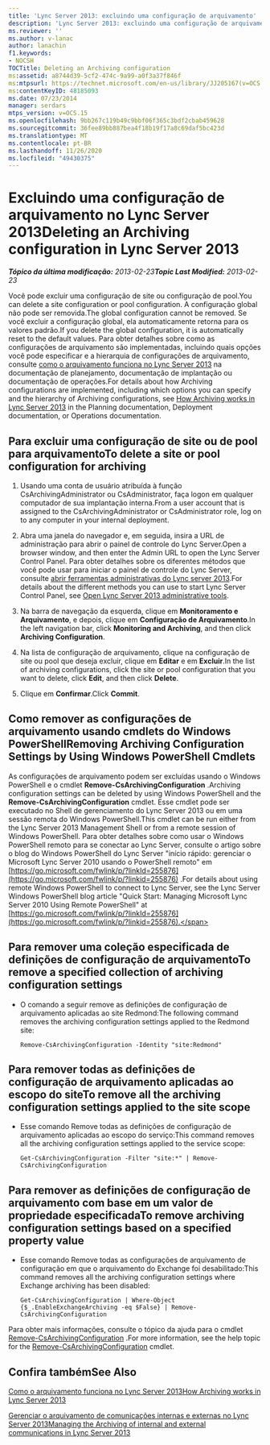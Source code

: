 ```yaml
---
title: 'Lync Server 2013: excluindo uma configuração de arquivamento'
description: 'Lync Server 2013: excluindo uma configuração de arquivamento.'
ms.reviewer: ''
ms.author: v-lanac
author: lanachin
f1.keywords:
- NOCSH
TOCTitle: Deleting an Archiving configuration
ms:assetid: a8744d39-5cf2-474c-9a99-a0f3a37f846f
ms:mtpsurl: https://technet.microsoft.com/en-us/library/JJ205167(v=OCS.15)
ms:contentKeyID: 48185093
ms.date: 07/23/2014
manager: serdars
mtps_version: v=OCS.15
ms.openlocfilehash: 9bb267c119b49c9bbf06f365c3bdf2cbab459628
ms.sourcegitcommit: 36fee89bb887bea4f18b19f17a8c69daf5bc423d
ms.translationtype: MT
ms.contentlocale: pt-BR
ms.lasthandoff: 11/26/2020
ms.locfileid: "49430375"
---
```

# <a name="deleting-an-archiving-configuration-in-lync-server-2013"></a><span data-ttu-id="65d64-103">Excluindo uma configuração de arquivamento no Lync Server 2013</span><span class="sxs-lookup"><span data-stu-id="65d64-103">Deleting an Archiving configuration in Lync Server 2013</span></span>

<div data-xmlns="http://www.w3.org/1999/xhtml">

<div class="topic" data-xmlns="http://www.w3.org/1999/xhtml" data-msxsl="urn:schemas-microsoft-com:xslt" data-cs="https://msdn.microsoft.com/">

<div data-asp="https://msdn2.microsoft.com/asp">



</div>

<div id="mainSection">

<div id="mainBody"><span data-ttu-id="65d64-104">

<span> </span></span><span class="sxs-lookup"><span data-stu-id="65d64-104">

<span> </span></span></span>

<span data-ttu-id="65d64-105">_**Tópico da última modificação:** 2013-02-23_</span><span class="sxs-lookup"><span data-stu-id="65d64-105">_**Topic Last Modified:** 2013-02-23_</span></span>

<span data-ttu-id="65d64-106">Você pode excluir uma configuração de site ou configuração de pool.</span><span class="sxs-lookup"><span data-stu-id="65d64-106">You can delete a site configuration or pool configuration.</span></span> <span data-ttu-id="65d64-107">A configuração global não pode ser removida.</span><span class="sxs-lookup"><span data-stu-id="65d64-107">The global configuration cannot be removed.</span></span> <span data-ttu-id="65d64-108">Se você excluir a configuração global, ela automaticamente retorna para os valores padrão.</span><span class="sxs-lookup"><span data-stu-id="65d64-108">If you delete the global configuration, it is automatically reset to the default values.</span></span> <span data-ttu-id="65d64-109">Para obter detalhes sobre como as configurações de arquivamento são implementadas, incluindo quais opções você pode especificar e a hierarquia de configurações de arquivamento, consulte [como o arquivamento funciona no Lync Server 2013](lync-server-2013-how-archiving-works.md) na documentação de planejamento, documentação de implantação ou documentação de operações.</span><span class="sxs-lookup"><span data-stu-id="65d64-109">For details about how Archiving configurations are implemented, including which options you can specify and the hierarchy of Archiving configurations, see [How Archiving works in Lync Server 2013](lync-server-2013-how-archiving-works.md) in the Planning documentation, Deployment documentation, or Operations documentation.</span></span>

<div>

## <a name="to-delete-a-site-or-pool-configuration-for-archiving"></a><span data-ttu-id="65d64-110">Para excluir uma configuração de site ou de pool para arquivamento</span><span class="sxs-lookup"><span data-stu-id="65d64-110">To delete a site or pool configuration for archiving</span></span>

1.  <span data-ttu-id="65d64-111">Usando uma conta de usuário atribuída à função CsArchivingAdministrator ou CsAdministrator, faça logon em qualquer computador de sua implantação interna.</span><span class="sxs-lookup"><span data-stu-id="65d64-111">From a user account that is assigned to the CsArchivingAdministrator or CsAdministrator role, log on to any computer in your internal deployment.</span></span>

2.  <span data-ttu-id="65d64-112">Abra uma janela do navegador e, em seguida, insira a URL de administração para abrir o painel de controle do Lync Server.</span><span class="sxs-lookup"><span data-stu-id="65d64-112">Open a browser window, and then enter the Admin URL to open the Lync Server Control Panel.</span></span> <span data-ttu-id="65d64-113">Para obter detalhes sobre os diferentes métodos que você pode usar para iniciar o painel de controle do Lync Server, consulte [abrir ferramentas administrativas do Lync server 2013](lync-server-2013-open-lync-server-administrative-tools.md).</span><span class="sxs-lookup"><span data-stu-id="65d64-113">For details about the different methods you can use to start Lync Server Control Panel, see [Open Lync Server 2013 administrative tools](lync-server-2013-open-lync-server-administrative-tools.md).</span></span>

3.  <span data-ttu-id="65d64-114">Na barra de navegação da esquerda, clique em **Monitoramento e Arquivamento**, e depois, clique em **Configuração de Arquivamento**.</span><span class="sxs-lookup"><span data-stu-id="65d64-114">In the left navigation bar, click **Monitoring and Archiving**, and then click **Archiving Configuration**.</span></span>

4.  <span data-ttu-id="65d64-115">Na lista de configuração de arquivamento, clique na configuração de site ou pool que deseja excluir, clique em **Editar** e em **Excluir**.</span><span class="sxs-lookup"><span data-stu-id="65d64-115">In the list of archiving configurations, click the site or pool configuration that you want to delete, click **Edit**, and then click **Delete**.</span></span>

5.  <span data-ttu-id="65d64-116">Clique em **Confirmar**.</span><span class="sxs-lookup"><span data-stu-id="65d64-116">Click **Commit**.</span></span>

</div>

<div>

## <a name="removing-archiving-configuration-settings-by-using-windows-powershell-cmdlets"></a><span data-ttu-id="65d64-117">Como remover as configurações de arquivamento usando cmdlets do Windows PowerShell</span><span class="sxs-lookup"><span data-stu-id="65d64-117">Removing Archiving Configuration Settings by Using Windows PowerShell Cmdlets</span></span>

<span data-ttu-id="65d64-118">As configurações de arquivamento podem ser excluídas usando o Windows PowerShell e o cmdlet **Remove-CsArchivingConfiguration** .</span><span class="sxs-lookup"><span data-stu-id="65d64-118">Archiving configuration settings can be deleted by using Windows PowerShell and the **Remove-CsArchivingConfiguration** cmdlet.</span></span> <span data-ttu-id="65d64-119">Esse cmdlet pode ser executado no Shell de gerenciamento do Lync Server 2013 ou em uma sessão remota do Windows PowerShell.</span><span class="sxs-lookup"><span data-stu-id="65d64-119">This cmdlet can be run either from the Lync Server 2013 Management Shell or from a remote session of Windows PowerShell.</span></span> <span data-ttu-id="65d64-120">Para obter detalhes sobre como usar o Windows PowerShell remoto para se conectar ao Lync Server, consulte o artigo sobre o blog do Windows PowerShell do Lync Server "início rápido: gerenciar o Microsoft Lync Server 2010 usando o PowerShell remoto" em [https://go.microsoft.com/fwlink/p/?linkId=255876](https://go.microsoft.com/fwlink/p/?linkid=255876) .</span><span class="sxs-lookup"><span data-stu-id="65d64-120">For details about using remote Windows PowerShell to connect to Lync Server, see the Lync Server Windows PowerShell blog article "Quick Start: Managing Microsoft Lync Server 2010 Using Remote PowerShell" at [https://go.microsoft.com/fwlink/p/?linkId=255876](https://go.microsoft.com/fwlink/p/?linkid=255876).</span></span>

<div>

## <a name="to-remove-a-specified-collection-of-archiving-configuration-settings"></a><span data-ttu-id="65d64-121">Para remover uma coleção especificada de definições de configuração de arquivamento</span><span class="sxs-lookup"><span data-stu-id="65d64-121">To remove a specified collection of archiving configuration settings</span></span>

  - <span data-ttu-id="65d64-122">O comando a seguir remove as definições de configuração de arquivamento aplicadas ao site Redmond:</span><span class="sxs-lookup"><span data-stu-id="65d64-122">The following command removes the archiving configuration settings applied to the Redmond site:</span></span>
    
        Remove-CsArchivingConfiguration -Identity "site:Redmond"

</div>

<div>

## <a name="to-remove-all-the-archiving-configuration-settings-applied-to-the-site-scope"></a><span data-ttu-id="65d64-123">Para remover todas as definições de configuração de arquivamento aplicadas ao escopo do site</span><span class="sxs-lookup"><span data-stu-id="65d64-123">To remove all the archiving configuration settings applied to the site scope</span></span>

  - <span data-ttu-id="65d64-124">Esse comando Remove todas as definições de configuração de arquivamento aplicadas ao escopo do serviço:</span><span class="sxs-lookup"><span data-stu-id="65d64-124">This command removes all the archiving configuration settings applied to the service scope:</span></span>
    
        Get-CsArchivingConfiguration -Filter "site:*" | Remove-CsArchivingConfiguration

</div>

<div>

## <a name="to-remove-archiving-configuration-settings-based-on-a-specified-property-value"></a><span data-ttu-id="65d64-125">Para remover as definições de configuração de arquivamento com base em um valor de propriedade especificada</span><span class="sxs-lookup"><span data-stu-id="65d64-125">To remove archiving configuration settings based on a specified property value</span></span>

  - <span data-ttu-id="65d64-126">Esse comando Remove todas as configurações de arquivamento de configuração em que o arquivamento do Exchange foi desabilitado:</span><span class="sxs-lookup"><span data-stu-id="65d64-126">This command removes all the archiving configuration settings where Exchange archiving has been disabled:</span></span>
    
        Get-CsArchivingConfiguration | Where-Object {$_.EnableExchangeArchiving -eq $False} | Remove-CsArchivingConfiguration

</div>

<span data-ttu-id="65d64-127">Para obter mais informações, consulte o tópico da ajuda para o cmdlet [Remove-CsArchivingConfiguration](https://docs.microsoft.com/powershell/module/skype/Remove-CsArchivingConfiguration) .</span><span class="sxs-lookup"><span data-stu-id="65d64-127">For more information, see the help topic for the [Remove-CsArchivingConfiguration](https://docs.microsoft.com/powershell/module/skype/Remove-CsArchivingConfiguration) cmdlet.</span></span>

</div>

<div>

## <a name="see-also"></a><span data-ttu-id="65d64-128">Confira também</span><span class="sxs-lookup"><span data-stu-id="65d64-128">See Also</span></span>


[<span data-ttu-id="65d64-129">Como o arquivamento funciona no Lync Server 2013</span><span class="sxs-lookup"><span data-stu-id="65d64-129">How Archiving works in Lync Server 2013</span></span>](lync-server-2013-how-archiving-works.md)  


[<span data-ttu-id="65d64-130">Gerenciar o arquivamento de comunicações internas e externas no Lync Server 2013</span><span class="sxs-lookup"><span data-stu-id="65d64-130">Managing the Archiving of internal and external communications in Lync Server 2013</span></span>](lync-server-2013-managing-the-archiving-of-internal-and-external-communications.md)  
  

<span data-ttu-id="65d64-131"></div>

</div>

<span> </span>

</div>

</div>

</span><span class="sxs-lookup"><span data-stu-id="65d64-131"></div>

</div>

<span> </span>

</div>

</div>

</span></span></div>

